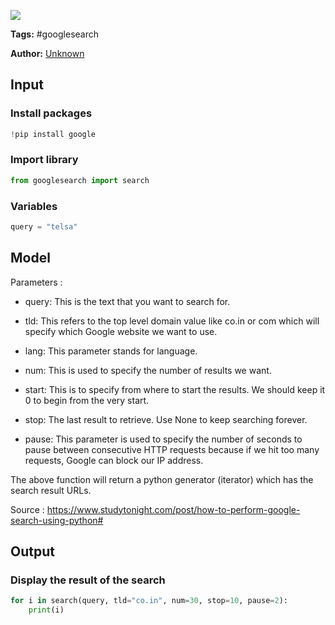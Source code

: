 <a href="https://app.naas.ai/user-redirect/naas/downloader?url=https://raw.githubusercontent.com/jupyter-naas/awesome-notebooks/master/Google%20Search/Google_Search_Perform_search.ipynb" target="_parent"><img src="https://naasai-public.s3.eu-west-3.amazonaws.com/open_in_naas.svg"/></a>

**Tags:** #googlesearch

**Author:** [Unknown](https://www.linkedin.com/company/naas-ai/)

## Input

### Install packages


```python
!pip install google
```

### Import library


```python
from googlesearch import search
```

### Variables


```python
query = "telsa"
```

## Model

Parameters : 

- query: This is the text that you want to search for.

- tld: This refers to the top level domain value like co.in or com which will specify which Google website we want to use.

- lang: This parameter stands for language.

- num: This is used to specify the number of results we want.

- start: This is to specify from where to start the results. We should keep it 0 to begin from the very start.

- stop: The last result to retrieve. Use None to keep searching forever.

- pause: This parameter is used to specify the number of seconds to pause between consecutive HTTP requests because if we hit too many requests, Google can block our IP address.

The above function will return a python generator (iterator) which has the search result URLs.

Source : https://www.studytonight.com/post/how-to-perform-google-search-using-python#

## Output

### Display the result of the search


```python
for i in search(query, tld="co.in", num=30, stop=10, pause=2):
    print(i)
```
